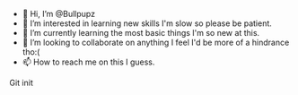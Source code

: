 - 👋 Hi, I’m @Bullpupz
- 👀 I’m interested in learning new skills I'm slow so please be patient.
- 🌱 I’m currently learning the most basic things I'm so new at this.
- 💞️ I’m looking to collaborate on anything I feel I'd be more of a hindrance tho:(
- 📫 How to reach me on this I guess. 

<!---
Bullpupz/Bullpupz is a ✨ special ✨ repository because its `README.md` (this file) appears on your GitHub profile.
You can click the Preview link to take a look at your changes.
--->

Git init
